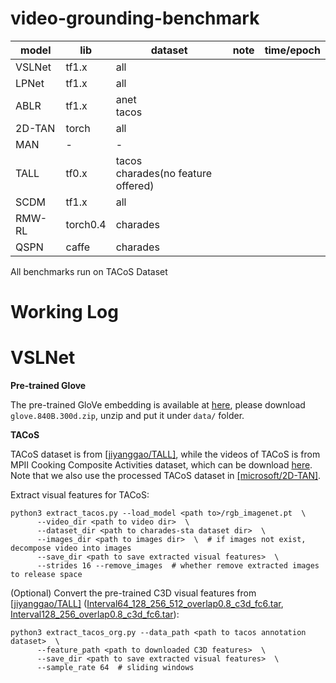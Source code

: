 # video-grounding-benchmark

| model  | lib      | dataset                                 | note | time/epoch |
| ------ | -------- | --------------------------------------- | ---- | ---------- |
| VSLNet | tf1.x    | all                                     |      |            |
| LPNet  | tf1.x    | all                                     |      |            |
| ABLR   | tf1.x    | anet<br />tacos                         |      |            |
| 2D-TAN | torch    | all                                     |      |            |
| MAN    | -        | -                                       |      |            |
| TALL   | tf0.x    | tacos<br />charades(no feature offered) |      |            |
| SCDM   | tf1.x    | all                                     |      |            |
| RMW-RL | torch0.4 | charades                                |      |            |
| QSPN   | caffe    | charades                                |      |            |

All benchmarks run on TACoS Dataset

# Working Log

# VSLNet

**Pre-trained Glove**

The pre-trained GloVe embedding is available at [here](https://nlp.stanford.edu/projects/glove/), please download
`glove.840B.300d.zip`, unzip and put it under `data/` folder.

**TACoS**

TACoS dataset is from [[jiyanggao/TALL]](https://github.com/jiyanggao/TALL), while the videos of TACoS is from MPII
Cooking Composite Activities dataset, which can be download [here](https://www.mpi-inf.mpg.de/departments/computer-vision-and-machine-learning/research/human-activity-recognition/mpii-cooking-composite-activities/).
Note that we also use the processed TACoS dataset in [[microsoft/2D-TAN]](https://github.com/microsoft/2D-TAN).

Extract visual features for TACoS:

```shell
python3 extract_tacos.py --load_model <path to>/rgb_imagenet.pt  \
      --video_dir <path to video dir>  \
      --dataset_dir <path to charades-sta dataset dir>  \
      --images_dir <path to images dir>  \  # if images not exist, decompose video into images
      --save_dir <path to save extracted visual features>  \
      --strides 16 --remove_images  # whether remove extracted images to release space
```

(Optional) Convert the pre-trained C3D visual features from [[jiyanggao/TALL]](https://github.com/jiyanggao/TALL)
([Interval64_128_256_512_overlap0.8_c3d_fc6.tar](https://drive.google.com/file/d/1zQp0aYGFCm8PqqHOh4UtXfy2U3pJMBeu/view),
[Interval128_256_overlap0.8_c3d_fc6.tar](https://drive.google.com/file/d/1zC-UrspRf42Qiu5prQw4fQrbgLQfJN-P/view)):

```shell
python3 extract_tacos_org.py --data_path <path to tacos annotation dataset>  \
      --feature_path <path to downloaded C3D features>  \
      --save_dir <path to save extracted visual features>  \
      --sample_rate 64  # sliding windows
```
